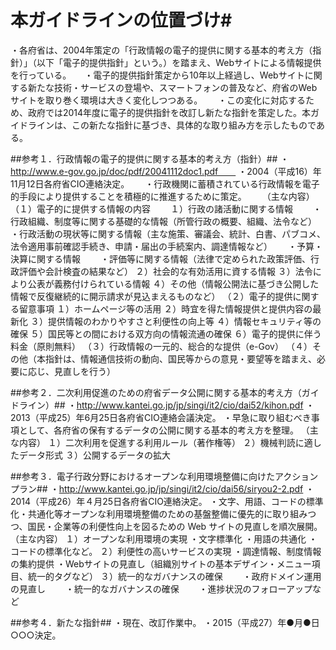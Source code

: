 # 本ガイドラインの位置づけ#
・各府省は、2004年策定の「行政情報の電子的提供に関する基本的考え方（指針）」（以下「電子的提供指針」という。）を踏まえ、Webサイトによる情報提供を行っている。　　・電子的提供指針策定から10年以上経過し、Webサイトに関する新たな技術・サービスの登場や、スマートフォンの普及など、府省のWebサイトを取り巻く環境は大きく変化しつつある。　　
・この変化に対応するため、政府では2014年度に電子的提供指針を改訂し新たな指針を策定した。本ガイドラインは、この新たな指針に基づき、具体的な取り組み方を示したものである。　　

##参考１．行政情報の電子的提供に関する基本的考え方（指針）##
・http://www.e-gov.go.jp/doc/pdf/20041112doc1.pdf　　
・2004（平成16）年11月12日各府省CIO連絡決定。　　
・行政機関に蓄積されている行政情報を電子的手段により提供することを積極的に推進するために策定。　　
（主な内容）　　
（１）電子的に提供する情報の内容　　
１）行政の諸活動に関する情報　　
・行政組織、制度等に関する基礎的な情報（所管行政の概要、組織、法令など）　　
・行政活動の現状等に関する情報（主な施策、審議会、統計、白書、パブコメ、法令適用事前確認手続き、申請・届出の手続案内、調達情報など）　　
・予算・決算に関する情報　　
・評価等に関する情報（法律で定められた政策評価、行政評価や会計検査の結果など）
２）社会的な有効活用に資する情報
３）法令により公表が義務付けられている情報
４）その他（情報公開法に基づき公開した情報で反復継続的に開示請求が見込まえるものなど）
（２）電子的提供に関する留意事項
１）ホームページ等の活用
２）時宜を得た情報提供と提供内容の最新化
３）提供情報のわかりやすさと利便性の向上等
４）情報セキュリティ等の確保
５）国民等との間における双方向の情報流通の確保
６）電子的提供に伴う料金（原則無料）
（３）行政情報の一元的、総合的な提供（e-Gov）
（４）その他（本指針は、情報通信技術の動向、国民等からの意見・要望等を踏まえ、必要に応じ、見直しを行う）

##参考２．二次利用促進のための府省データ公開に関する基本的考え方（ガイドライン）##
・http://www.kantei.go.jp/jp/singi/it2/cio/dai52/kihon.pdf
・2013（平成25）年6月25日各府省CIO連絡会議決定。
・早急に取り組むべき事項として、各府省の保有するデータの公開に関する基本的考え方を整理。
（主な内容）
１）二次利用を促進する利用ルール（著作権等）
２）機械判読に適したデータ形式
３）公開するデータの拡大

##参考３．電子行政分野におけるオープンな利用環境整備に向けたアクションプラン##
・http://www.kantei.go.jp/jp/singi/it2/cio/dai56/siryou2-2.pdf
・2014（平成26）年４月25日各府省CIO連絡決定。
・文字、用語、コードの標準化・共通化等オープンな利用環境整備のための基盤整備に優先的に取り組みつつ、国民・企業等の利便性向上を図るための Web サイトの見直しを順次展開。
（主な内容）
１）オープンな利用環境の実現
・文字標準化
・用語の共通化
・コードの標準化など。
２）利便性の高いサービスの実現
・調達情報、制度情報の集約提供
・Webサイトの見直し（組織別サイトの基本デザイン・メニュー項目、統一的タグなど）
３）統一的なガバナンスの確保
　　・政府ドメイン運用の見直し
　　・統一的なガバナンスの確保
　　・進捗状況のフォローアップなど

##参考４．新たな指針##
・現在、改訂作業中。
・2015（平成27）年●月●日○○○決定。
